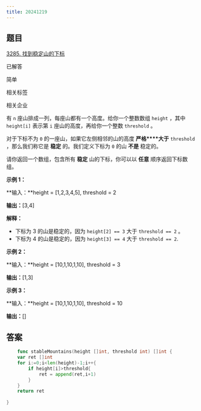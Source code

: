 ```yaml
---
title: 20241219
---
```


## 题目

[3285. 找到稳定山的下标](https://leetcode.cn/problems/find-indices-of-stable-mountains/)

已解答

简单



相关标签

相关企业



有 `n` 座山排成一列，每座山都有一个高度。给你一个整数数组 `height` ，其中 `height[i]` 表示第 `i` 座山的高度，再给你一个整数 `threshold` 。

对于下标不为 `0` 的一座山，如果它左侧相邻的山的高度 **严格****大于** `threshold` ，那么我们称它是 **稳定** 的。我们定义下标为 `0` 的山 **不是** 稳定的。

请你返回一个数组，包含所有 **稳定** 山的下标，你可以以 **任意** 顺序返回下标数组。

 

**示例 1：**

**输入：**height = [1,2,3,4,5], threshold = 2

**输出：**[3,4]

**解释：**

- 下标为 3 的山是稳定的，因为 `height[2] == 3` 大于 `threshold == 2` 。
- 下标为 4 的山是稳定的，因为 `height[3] == 4` 大于 `threshold == 2`.

**示例 2：**

**输入：**height = [10,1,10,1,10], threshold = 3

**输出：**[1,3]

**示例 3：**

**输入：**height = [10,1,10,1,10], threshold = 10

**输出：**[]





## 答案

```go
	func stableMountains(height []int, threshold int) []int {
    var ret []int
    for i:=0;i<len(height)-1;i++{
        if height[i]>threshold{
            ret = append(ret,i+1)
        }
    }
    return ret
    
}
```

